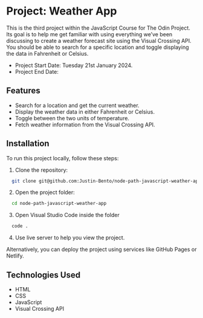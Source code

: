 # Project: Weather App

This is the third project within the JavaScript Course for The Odin Project. Its goal is to help me get familiar with using everything we’ve been discussing to create a weather forecast site using the Visual Crossing API. You should be able to search for a specific location and toggle displaying the data in Fahrenheit or Celsius.

- Project Start Date: Tuesday 21st January 2024.
- Project End Date:

## Features

- Search for a location and get the current weather.
- Display the weather data in either Fahrenheit or Celsius.
- Toggle between the two units of temperature.
- Fetch weather information from the Visual Crossing API.

## Installation

To run this project locally, follow these steps:

1. Clone the repository:

```bash
  git clone git@github.com:Justin-Bento/node-path-javascript-weather-app.git
```

2. Open the project folder:

```bash
  cd node-path-javascript-weather-app
```

3. Open Visual Studio Code inside the folder

```bash
  code .
```

4. Use live server to help you view the project.

Alternatively, you can deploy the project using services like GitHub Pages or Netlify.

## Technologies Used

- HTML
- CSS
- JavaScript
- Visual Crossing API
